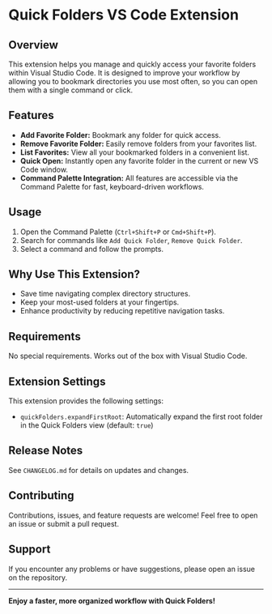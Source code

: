 # Quick Folders VS Code Extension 

## Overview

This extension helps you manage and quickly access your favorite folders within Visual Studio Code. It is designed to improve your workflow by allowing you to bookmark directories you use most often, so you can open them with a single command or click.

## Features

- **Add Favorite Folder:** Bookmark any folder for quick access.
- **Remove Favorite Folder:** Easily remove folders from your favorites list.
- **List Favorites:** View all your bookmarked folders in a convenient list.
- **Quick Open:** Instantly open any favorite folder in the current or new VS Code window.
- **Command Palette Integration:** All features are accessible via the Command Palette for fast, keyboard-driven workflows.

## Usage

1. Open the Command Palette (`Ctrl+Shift+P` or `Cmd+Shift+P`).
2. Search for commands like `Add Quick Folder`, `Remove Quick Folder`.
3. Select a command and follow the prompts.

## Why Use This Extension?

- Save time navigating complex directory structures.
- Keep your most-used folders at your fingertips.
- Enhance productivity by reducing repetitive navigation tasks.

## Requirements

No special requirements. Works out of the box with Visual Studio Code.

## Extension Settings

This extension provides the following settings:

* `quickFolders.expandFirstRoot`: Automatically expand the first root folder in the Quick Folders view (default: `true`)

## Release Notes

See `CHANGELOG.md` for details on updates and changes.

## Contributing

Contributions, issues, and feature requests are welcome! Feel free to open an issue or submit a pull request.

## Support

If you encounter any problems or have suggestions, please open an issue on the repository.

---

**Enjoy a faster, more organized workflow with Quick Folders!**
